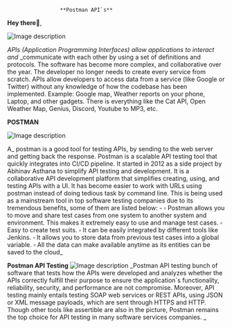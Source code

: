                      **Postman API`s**

**Hey there👋**,


![Image description](https://dev-to-uploads.s3.amazonaws.com/uploads/articles/rzvfs7izi15gcfcljx32.jpg)

_APIs (Application Programming Interfaces) allow applications to interact and_ 
_communicate with each other by using a set of definitions and protocols. 
The software has become more complex, and collaborative over the year. 
The developer no longer needs to create every service from scratch.
APIs allow developers to access data from a service (like Google or Twitter) without 
any knowledge of how the codebase has been implemented.
Example: Google map, Weather reports on your phone, Laptop, and other gadgets.
There is everything like the Cat API, Open Weather Map, Genius, Discord, Youtube to MP3, etc.


**POSTMAN**

![Image description](https://dev-to-uploads.s3.amazonaws.com/uploads/articles/ediv5nsify4flelnqy91.jpg)


A_ postman is a good tool for testing APIs, by sending to the web server and getting 
back the response. Postman is a scalable API testing tool that quickly integrates into 
CI/CD pipeline. It started in 2012 as a side project by Abhinav Asthana to simplify 
API testing and development. It is a collaborative API development platform that 
simplifies creating, using, and testing APIs with a UI. 
It has become easier to work with URLs using postman instead of doing 
tedious task by command line.
This is being used as a mainstream tool in top software testing companies due to its 
tremendous benefits, some of them are listed below: -
▫ Postman allows you to move and share test cases from one system to 
another system and environment. This makes it extremely easy to use and 
manage test cases.
▫ Easy to create test suits.
▫ It can be easily integrated by different tools like Jenkins.
▫ It allows you to store data from previous test cases into a global variable.
▫ All the data can make available anytime as its entities can be saved to the 
cloud_

**Postman API Testing** 
![Image description](https://dev-to-uploads.s3.amazonaws.com/uploads/articles/21dtv6wpfh1k7wt0moeo.png)
_Postman API testing bunch of software that tests how the 
APIs were developed and analyzes whether the APIs 
correctly fulfill their purpose to ensure the application`s 
functionality, reliability, security, and performance are not
compromise. Moreover, API testing mainly entails testing SOAP web
services or REST APIs, using JSON or XML message payloads, which are sent through HTTPS and HTTP.
Though other tools like assertible are also in the picture, 
Postman remains the top choice for API testing in many 
software services companies.
_



